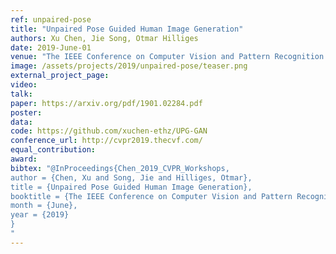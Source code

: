 ```yaml
---
ref: unpaired-pose
title: "Unpaired Pose Guided Human Image Generation"
authors: Xu Chen, Jie Song, Otmar Hilliges
date: 2019-June-01
venue: "The IEEE Conference on Computer Vision and Pattern Recognition (CVPR) Workshops"
image: /assets/projects/2019/unpaired-pose/teaser.png
external_project_page: 
video: 
talk: 
paper: https://arxiv.org/pdf/1901.02284.pdf
poster: 
data: 
code: https://github.com/xuchen-ethz/UPG-GAN
conference_url: http://cvpr2019.thecvf.com/
equal_contribution: 
award: 
bibtex: "@InProceedings{Chen_2019_CVPR_Workshops,
author = {Chen, Xu and Song, Jie and Hilliges, Otmar},
title = {Unpaired Pose Guided Human Image Generation},
booktitle = {The IEEE Conference on Computer Vision and Pattern Recognition (CVPR) Workshops},
month = {June},
year = {2019}
}
"
---
```

